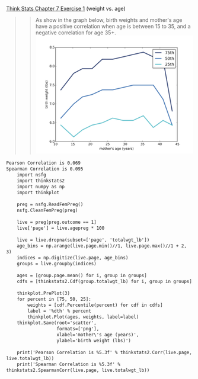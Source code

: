[Think Stats Chapter 7 Exercise 1](http://greenteapress.com/thinkstats2/html/thinkstats2008.html#toc70) (weight vs. age)

>> As show in the graph below, birth weights and mother's age have a positive correlation when age is between 15 to 35, and a negative correlation for age 35+.   
![birth weight vs mother's age](img/scatter.png)   
```
Pearson Correlation is 0.069
Spearman Correlation is 0.095
    import nsfg
    import thinkstats2
    import numpy as np
    import thinkplot
    
    preg = nsfg.ReadFemPreg()
    nsfg.CleanFemPreg(preg)
    
    live = preg[preg.outcome == 1]
    live['page'] = live.agepreg * 100
    
    live = live.dropna(subset=['page', 'totalwgt_lb'])
    age_bins = np.arange(live.page.min()//1, live.page.max()//1 + 2, 3)
    indices = np.digitize(live.page, age_bins)
    groups = live.groupby(indices)
    
    ages = [group.page.mean() for i, group in groups]
    cdfs = [thinkstats2.Cdf(group.totalwgt_lb) for i, group in groups]
    
    thinkplot.PrePlot(3)
    for percent in [75, 50, 25]:
        weights = [cdf.Percentile(percent) for cdf in cdfs]
        label = '%dth' % percent
        thinkplot.Plot(ages, weights, label=label)
    thinkplot.Save(root='scatter',
                   formats=['png'],
                   xlabel='mother\'s age (years)',
                   ylabel='birth weight (lbs)')
    
    print('Pearson Correlation is %5.3f' % thinkstats2.Corr(live.page, live.totalwgt_lb))
    print('Spearman Correlation is %5.3f' % thinkstats2.SpearmanCorr(live.page, live.totalwgt_lb))
```
